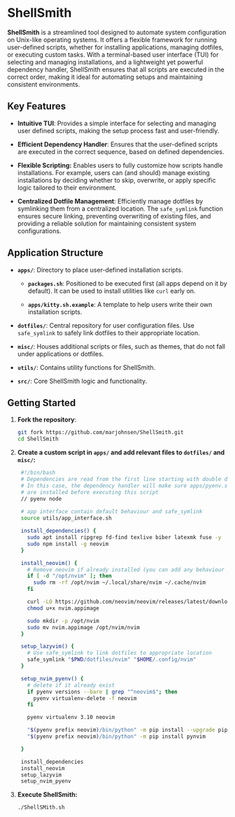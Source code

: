 # ShellSmith

**ShellSmith** is a streamlined tool designed to automate system configuration on Unix-like operating systems. It offers a flexible framework for running user-defined scripts, whether for installing applications, managing dotfiles, or executing custom tasks. With a terminal-based user interface (TUI) for selecting and managing installations, and a lightweight yet powerful dependency handler, ShellSmith ensures that all scripts are executed in the correct order, making it ideal for automating setups and maintaining consistent environments.

## Key Features

- **Intuitive TUI**: Provides a simple interface for selecting and managing user defined scripts, making the setup process fast and user-friendly.

- **Efficient Dependency Handler**: Ensures that the user-defined scripts are executed in the correct sequence, based on defined dependencies.

- **Flexible Scripting:** Enables users to fully customize how scripts handle installations. For example, users can (and should) manage existing installations by deciding whether to skip, overwrite, or apply specific logic tailored to their environment.

- **Centralized Dotfile Management**: Efficiently manage dotfiles by symlinking them from a centralized location. The `safe_symlink` function ensures secure linking, preventing overwriting of existing files, and providing a reliable solution for maintaining consistent system configurations.

## Application Structure

- **`apps/`**: Directory to place user-defined installation scripts.

  - **`packages.sh`**: Positioned to be executed first (all apps depend on it by default). It can be used to install utilities like `curl` early on.

  - **`apps/kitty.sh.example`**: A template to help users write their own installation scripts.

- **`dotfiles/`**: Central repository for user configuration files. Use `safe_symlink` to safely link dotfiles to their appropriate location.
  
- **`misc/`**: Houses additional scripts or files, such as themes, that do not fall under applications or dotfiles.

- **`utils/`**: Contains utility functions for ShellSmith.

- **`src/`**: Core ShellSmith logic and functionality.

## Getting Started

1. **Fork the repository**:

    ```bash
    git fork https://github.com/marjohnsen/ShellSmith.git
    cd ShellSmith
    ```

2. **Create a custom script in `apps/` and add relevant files to `dotfiles/` and `misc/`:**

   ```bash
    #!/bin/bash
    # Dependencies are read from the first line starting with double dash.
    # In this case, the dependency handler will make sure apps/pyenv.sh and apps/node.sh
    # are installed before executing this script
    // pyenv node
    
    # app interface contain default behaviour and safe_symlink
    source utils/app_interface.sh

    install_dependencies() {
      sudo apt install ripgrep fd-find texlive biber latexmk fuse -y
      sudo npm install -g neovim
    }

    install_neovim() {
      # Remove neovim if already installed (you can add any behaviour you like, this works for me)
      if [ -d "/opt/nvim" ]; then
        sudo rm -rf /opt/nvim ~/.local/share/nvim ~/.cache/nvim
      fi

      curl -LO https://github.com/neovim/neovim/releases/latest/download/nvim.appimage
      chmod u+x nvim.appimage

      sudo mkdir -p /opt/nvim
      sudo mv nvim.appimage /opt/nvim/nvim
    }

    setup_lazyvim() {
      # Use safe_symlink to link dotfiles to appropriate location 
      safe_symlink "$PWD/dotfiles/nvim" "$HOME/.config/nvim"
    }

    setup_nvim_pyenv() {
      # delete if it already exist
      if pyenv versions --bare | grep "^neovim$"; then
        pyenv virtualenv-delete -f neovim
      fi

      pyenv virtualenv 3.10 neovim

      "$(pyenv prefix neovim)/bin/python" -m pip install --upgrade pip
      "$(pyenv prefix neovim)/bin/python" -m pip install pynvim

    }

    install_dependencies
    install_neovim
    setup_lazyvim
    setup_nvim_pyenv
    ```

3. **Execute ShellSmith:**

    ```bash
    ./ShellSMith.sh
    ```
